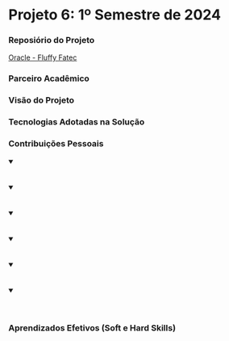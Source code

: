 # Projeto 6: 1º Semestre de 2024

### Reposiório do Projeto

[Oracle - Fluffy Fatec](https://github.com/Fluffy-Fatec)

### Parceiro Acadêmico



### Visão do Projeto

### Tecnologias Adotadas na Solução

### Contribuições Pessoais

<details open>
 <summary> </summary>

  <br>


  <br>

</details>


<details open>
 <summary> </summary>

  <br>


  <br>

</details>



<details open>
 <summary> </summary>

  <br>


  <br>

</details>


<details open>
 <summary> </summary>

  <br>


  <br>

</details>


<details open>
 <summary> </summary>

  <br>


  <br>

</details>


<details open>
 <summary> </summary>

  <br>


  <br>

</details>

### Aprendizados Efetivos (Soft e Hard Skills)